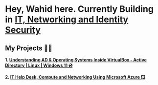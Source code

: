 <h1>Hey, Wahid here. Currently Building in <a href="https://linkedin.com/in/awahid01">IT, Networking and Identity Security</a></h1>

<h2> My Projects 👨‍💻</h2>

<b>1. [Understanding AD & Operating Systems Inside VirtualBox - Active Directory | Linux | Windows 11 💿](https://github.com/cyberwahid01/Operating-Systems-With-VirtualBox)

<b>2. [IT Help Desk, Compute and Networking Using Microsoft Azure 🪟](https://github.com/cyberwahid01/Azure-Compute-and-Networking)
